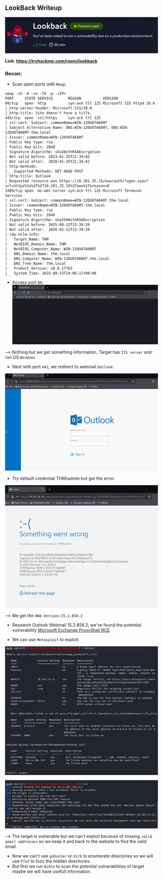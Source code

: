 ## LookBack Writeup
![alt text](image.png)

**Link: https://tryhackme.com/room/lookback**

### Recon:
+ Scan open ports with `Nmap`:
```
nmap -sS -A -vv -T4 -p- <IP>
PORT     STATE SERVICE       REASON          VERSION
80/tcp   open  http          syn-ack ttl 125 Microsoft IIS httpd 10.0
|_http-server-header: Microsoft-IIS/10.0
|_http-title: Site doesn't have a title.
443/tcp  open  ssl/https     syn-ack ttl 125
| ssl-cert: Subject: commonName=WIN-12OUO7A66M7
| Subject Alternative Name: DNS:WIN-12OUO7A66M7, DNS:WIN-12OUO7A66M7.thm.local
| Issuer: commonName=WIN-12OUO7A66M7
| Public Key type: rsa
| Public Key bits: 2048
| Signature Algorithm: sha1WithRSAEncryption
| Not valid before: 2023-01-25T21:34:02
| Not valid after:  2028-01-25T21:34:02
| http-methods: 
|_  Supported Methods: GET HEAD POST
| http-title: Outlook
|_Requested resource was https://10.201.25.15/owa/auth/logon.aspx?url=https%3a%2f%2f10.201.25.15%2fowa%2f&reason=0
3389/tcp open  ms-wbt-server syn-ack ttl 125 Microsoft Terminal Services
| ssl-cert: Subject: commonName=WIN-12OUO7A66M7.thm.local
| Issuer: commonName=WIN-12OUO7A66M7.thm.local
| Public Key type: rsa
| Public Key bits: 2048
| Signature Algorithm: sha256WithRSAEncryption
| Not valid before: 2025-08-12T13:39:39
| Not valid after:  2026-02-11T13:39:39
| rdp-ntlm-info: 
|   Target_Name: THM
|   NetBIOS_Domain_Name: THM
|   NetBIOS_Computer_Name: WIN-12OUO7A66M7
|   DNS_Domain_Name: thm.local
|   DNS_Computer_Name: WIN-12OUO7A66M7.thm.local
|   DNS_Tree_Name: thm.local
|   Product_Version: 10.0.17763
|_  System_Time: 2025-08-13T14:06:17+00:00
```

+ Access port `80`:
![alt text](<Screenshot from 2025-08-13 20-59-48.png>)

--> Nothing but we get something information. Target has `IIS server` and run OS `Windows`

+ Next with port `443`, we redirect to webmail `Outlook`:

![alt text](<Screenshot from 2025-08-13 21-04-34.png>)

+ Try default credential THM\admin but get the error:

![alt text](<Screenshot from 2025-08-13 21-11-36.png>)

--> We get the `OWA-Version:15.2.858.2`

+ Research Outlook Webmail 15.2.858.2, we've found the potential vulnerability [Microsoft Exchange ProxyShell RCE](https://www.rapid7.com/db/modules/exploit/windows/http/exchange_proxyshell_rce/). 

+ We can use `Metasploit` to exploit:

![alt text](image-1.png)

![alt text](image-2.png)

--> The target is vulnerable but we can't exploit because of missing `valid email addresses` so we keep it and back to the website to find the valid email.

+ Now we can't use `gobuster` or `dirb` to enumerate directories so we will use `Ffuf` to fuzz the hidden directories.
+ But first we run `Nikto` to scan the potential vulnerabilities of target maybe we will have usefull information.






